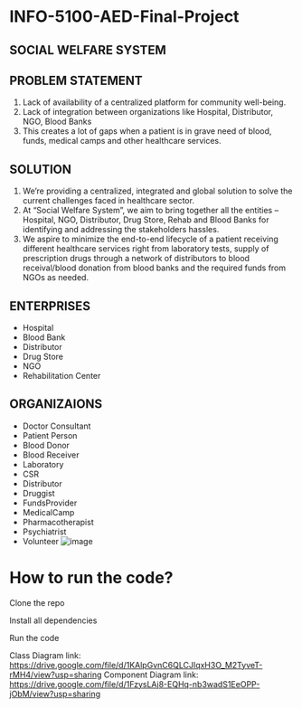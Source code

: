 # INFO-5100-AED-Final-Project

## SOCIAL WELFARE SYSTEM

## PROBLEM STATEMENT

1. Lack of availability of a centralized platform for community well-being.
2. Lack of integration between organizations like Hospital, Distributor, NGO, Blood Banks
3. This creates a lot of gaps when a patient is in grave need of blood, funds, medical camps and other healthcare services.

## SOLUTION

1. We’re providing a centralized, integrated and global solution to solve the current challenges faced in healthcare sector. 
2. At “Social Welfare System”, we aim to bring together all the entities – Hospital, NGO, Distributor, Drug Store, Rehab and Blood Banks for identifying and addressing the stakeholders hassles. 
3. We aspire to minimize the end-to-end lifecycle of a patient receiving different healthcare services right from laboratory tests, supply of prescription drugs through a network of distributors to blood receival/blood donation from blood banks and the required funds from NGOs as needed.

## ENTERPRISES

- Hospital 
- Blood Bank
- Distributor
- Drug Store
- NGO
- Rehabilitation Center

## ORGANIZAIONS

- Doctor Consultant 
- Patient Person
- Blood Donor
- Blood Receiver
- Laboratory
- CSR
- Distributor
- Druggist
- FundsProvider
- MedicalCamp
- Pharmacotherapist
- Psychiatrist
- Volunteer
![image](https://user-images.githubusercontent.com/114695880/206958543-3b996dce-228b-44cc-863a-1b3838f3b85b.png)

# How to run the code?

Clone the repo

Install all dependencies

Run the code

Class Diagram link: https://drive.google.com/file/d/1KAlpGvnC6QLCJIqxH3O_M2TyveT-rMH4/view?usp=sharing 
Component Diagram link: https://drive.google.com/file/d/1FzysLAj8-EQHq-nb3wadS1EeOPP-jObM/view?usp=sharing 
